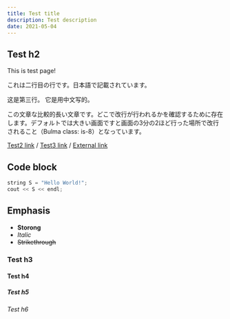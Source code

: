 ```yaml
---
title: Test title
description: Test description
date: 2021-05-04
---
```


## Test h2

This is test page!

これは二行目の行です。日本語で記載されています。

这是第三行。 它是用中文写的。

この文章な比較的長い文章です。どこで改行が行われるかを確認するために存在します。デフォルトでは大きい画面ですと画面の3分の2ほど行った場所で改行されること（Bulma class: is-8）となっています。

[Test2 link](test2) / [Test3 link](test3) / [External link](https://github.com/Osumi-Akari/nuxtblog-miller)

## Code block
```cpp
string S = "Hello World!";
cout << S << endl;
```

## Emphasis
* **Storong**
* *Italic*
* ~~Strikethrough~~

### Test h3
#### Test h4
##### Test h5
###### Test h6